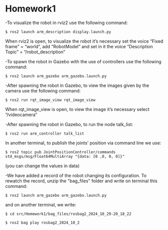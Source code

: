 # Homework1

-To visualize the robot in rviz2 use the following command:

    $ ros2 launch arm_description display.launch.py

When rviz2 is open, to visualize the robot it’s necessary set the voice “Fixed frame” = “world”, add “RobotModel” and set in it the voice “Description Topic” = “/robot_description”

-To spawn the robot in Gazebo with the use of controllers use the following command:

    $ ros2 launch arm_gazebo arm_gazebo.launch.py

-After spawning the robot in Gazebo, to view the images given by the camera use the following command:

    $ ros2 run rqt_image_view rqt_image_view

When rqt_image_view is open, to view the image it’s necessary select “/videocamera”

-After spawning the robot in Gazebo, to run the node talk_list:

    $ ros2 run arm_controller talk_list

In another terminal, to publish the joints’ position via command line we use:

    $ ros2 topic pub JointPositionController/commands std_msgs/msg/Float64MultiArray "{data: [0 ,0, 0, 0]}"

(you can change the values in data)

-We have added a record of the robot changing its configuration. To rewatch the record, unzip the "bag_files" folder and write on terminal this command:

    $ ros2 launch arm_gazebo arm_gazebo.launch.py

and on another terminal, we write:

    $ cd src/Homework1/bag_files/rosbag2_2024_10_29-20_18_22

    $ ros2 bag play rosbag2_2024_10_2
